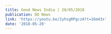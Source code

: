 ```yaml
---
title: Good News India | 20/05/2018
publication: DD News
link: 'https://youtu.be/2yhsgRPgczA?t=16m43s'
date: '2018-05-20'
---
```


